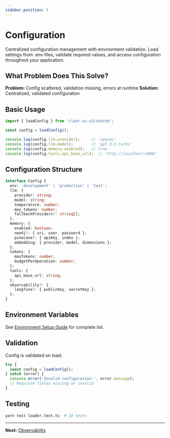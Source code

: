 ```yaml
---
sidebar_position: 3
---
```


# Configuration

Centralized configuration management with environment validation. Load settings from .env files, validate required values, and access configuration throughout your application.

## What Problem Does This Solve?

**Problem:** Config scattered, validation missing, errors at runtime
**Solution:** Centralized, validated configuration

## Basic Usage

```typescript
import { loadConfig } from 'clear-ai-v2/shared';

const config = loadConfig();

console.log(config.llm.provider);     // 'openai'
console.log(config.llm.model);        // 'gpt-3.5-turbo'
console.log(config.memory.enabled);   // true
console.log(config.tools.api_base_url);  // 'http://localhost:4000'
```

## Configuration Structure

```typescript
interface Config {
  env: 'development' | 'production' | 'test';
  llm: {
    provider: string;
    model: string;
    temperature: number;
    max_tokens: number;
    fallbackProviders?: string[];
  };
  memory: {
    enabled: boolean;
    neo4j?: { uri, user, password };
    pinecone?: { apiKey, index };
    embedding: { provider, model, dimensions };
  };
  tokens: {
    maxTokens: number;
    budgetPerOperation: number;
  };
  tools: {
    api_base_url: string;
  };
  observability?: {
    langfuse?: { publicKey, secretKey };
  };
}
```

## Environment Variables

See [Environment Setup Guide](../guides/environment-setup.md) for complete list.

## Validation

Config is validated on load:

```typescript
try {
  const config = loadConfig();
} catch (error) {
  console.error('Invalid configuration:', error.message);
  // Required fields missing or invalid
}
```

## Testing

```bash
yarn test loader.test.ts  # 18 tests
```

---

**Next:** [Observability](./observability.md)

